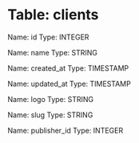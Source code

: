 Table: clients
==============

Name: id
Type: INTEGER

Name: name
Type: STRING

Name: created_at
Type: TIMESTAMP

Name: updated_at
Type: TIMESTAMP

Name: logo
Type: STRING

Name: slug
Type: STRING

Name: publisher_id
Type: INTEGER

